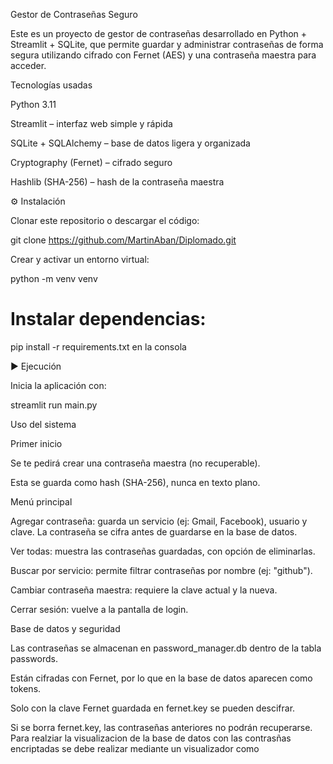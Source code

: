  Gestor de Contraseñas Seguro

Este es un proyecto de gestor de contraseñas desarrollado en Python + Streamlit + SQLite, que permite guardar y administrar contraseñas de forma segura utilizando cifrado con Fernet (AES) y una contraseña maestra para acceder.

 Tecnologías usadas

Python 3.11

Streamlit
 – interfaz web simple y rápida

SQLite + SQLAlchemy
 – base de datos ligera y organizada

Cryptography (Fernet)
 – cifrado seguro

Hashlib (SHA-256)
 – hash de la contraseña maestra

 ⚙️ Instalación

Clonar este repositorio o descargar el código:

git clone https://github.com/MartinAban/Diplomado.git


Crear y activar un entorno virtual:

python -m venv venv


# Instalar dependencias:
pip install -r requirements.txt en la consola

▶️ Ejecución

Inicia la aplicación con:

streamlit run main.py

 Uso del sistema

Primer inicio

Se te pedirá crear una contraseña maestra (no recuperable).

Esta se guarda como hash (SHA-256), nunca en texto plano.

Menú principal

 Agregar contraseña: guarda un servicio (ej: Gmail, Facebook), usuario y clave. La contraseña se cifra antes de guardarse en la base de datos.

 Ver todas: muestra las contraseñas guardadas, con opción de eliminarlas.

 Buscar por servicio: permite filtrar contraseñas por nombre (ej: "github").

 Cambiar contraseña maestra: requiere la clave actual y la nueva.

 Cerrar sesión: vuelve a la pantalla de login.

Base de datos y seguridad

Las contraseñas se almacenan en password_manager.db dentro de la tabla passwords.

Están cifradas con Fernet, por lo que en la base de datos aparecen como tokens.

Solo con la clave Fernet guardada en fernet.key se pueden descifrar.

Si se borra fernet.key, las contraseñas anteriores no podrán recuperarse.
Para realziar la visualizacion de la base de datos con las contrasñas encriptadas se debe realizar mediante un visualizador como 